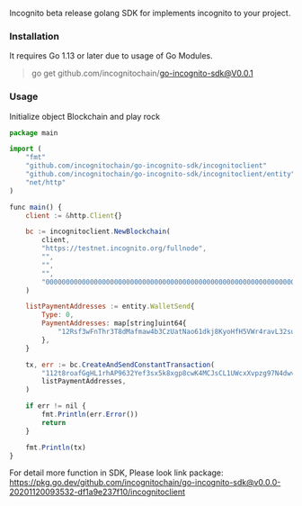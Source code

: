 Incognito beta release golang SDK for implements incognito to your project.

### Installation

It requires Go 1.13 or later due to usage of Go Modules.

> go get github.com/incognitochain/go-incognito-sdk@V0.0.1

### Usage

Initialize object Blockchain and play rock

```javascript
package main

import (
	"fmt"
	"github.com/incognitochain/go-incognito-sdk/incognitoclient"
	"github.com/incognitochain/go-incognito-sdk/incognitoclient/entity"
	"net/http"
)

func main() {
	client := &http.Client{}

	bc := incognitoclient.NewBlockchain(
		client,
		"https://testnet.incognito.org/fullnode",
		"",
		"",
		"",
		"0000000000000000000000000000000000000000000000000000000000000004",
	)

	listPaymentAddresses := entity.WalletSend{
		Type: 0,
		PaymentAddresses: map[string]uint64{
			"12Rsf3wFnThr3T8dMafmaw4b3CzUatNao61dkj8KyoHfH5VWr4ravL32sunA2z9UhbNnyijzWFaVDvacJPSRFAq66HU7YBWjwfWR7Ff": 500000000000,
		},
	}

	tx, err := bc.CreateAndSendConstantTransaction(
		"112t8roafGgHL1rhAP9632Yef3sx5k8xgp8cwK4MCJsCL1UWcxXvpzg97N4dwvcD735iKf31Q2ZgrAvKfVjeSUEvnzKJyyJD3GqqSZdxN4or",
		listPaymentAddresses,
	)

	if err != nil {
		fmt.Println(err.Error())
		return
	}

	fmt.Println(tx)
}
```

For detail more function in SDK, Please look link package: https://pkg.go.dev/github.com/incognitochain/go-incognito-sdk@v0.0.0-20201120093532-df1a9e237f10/incognitoclient
